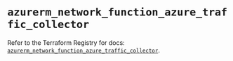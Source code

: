 # `azurerm_network_function_azure_traffic_collector`

Refer to the Terraform Registry for docs: [`azurerm_network_function_azure_traffic_collector`](https://registry.terraform.io/providers/hashicorp/azurerm/3.94.0/docs/resources/network_function_azure_traffic_collector).
